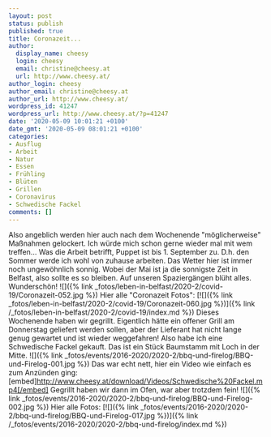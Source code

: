 ```yaml
---
layout: post
status: publish
published: true
title: Coronazeit...
author:
  display_name: cheesy
  login: cheesy
  email: christine@cheesy.at
  url: http://www.cheesy.at/
author_login: cheesy
author_email: christine@cheesy.at
author_url: http://www.cheesy.at/
wordpress_id: 41247
wordpress_url: http://www.cheesy.at/?p=41247
date: '2020-05-09 10:01:21 +0100'
date_gmt: '2020-05-09 08:01:21 +0100'
categories:
- Ausflug
- Arbeit
- Natur
- Essen
- Frühling
- Blüten
- Grillen
- Coronavirus
- Schwedische Fackel
comments: []
---
```

Also angeblich werden hier auch nach dem Wochenende "möglicherweise" Maßnahmen gelockert. Ich würde mich schon gerne wieder mal mit wem treffen... Was die Arbeit betrifft, Puppet ist bis 1. September zu. D.h. den Sommer werde ich wohl von zuhause arbeiten.
Das Wetter hier ist immer noch ungewöhnlich sonnig. Wobei der Mai ist ja die sonnigste Zeit in Belfast, also sollte es so bleiben. Auf unseren Spaziergängen blüht alles. Wunderschön!
![]({% link _fotos/leben-in-belfast/2020-2/covid-19/Coronazeit-052.jpg %})
Hier alle "Coronazeit Fotos":
[![]({% link _fotos/leben-in-belfast/2020-2/covid-19/Coronazeit-060.jpg %})]({% link /_fotos/leben-in-belfast/2020-2/covid-19/index.md %})
Dieses Wochenende haben wir gegrillt. Eigentlich hätte ein offener Grill am Donnerstag geliefert werden sollen, aber der Lieferant hat nicht lange genug gewartet und ist wieder weggefahren!
Also habe ich eine Schwedische Fackel gekauft. Das ist ein Stück Baumstamm mit Loch in der Mitte.
![]({% link _fotos/events/2016-2020/2020-2/bbq-und-firelog/BBQ-und-Firelog-001.jpg %})
Das war echt nett, hier ein Video wie einfach es zum Anzünden ging:
[embed]http://www.cheesy.at/download/Videos/Schwedische%20Fackel.mp4[/embed]
Gegrillt haben wir dann im Ofen, war aber trotzdem fein!
![]({% link _fotos/events/2016-2020/2020-2/bbq-und-firelog/BBQ-und-Firelog-002.jpg %})
Hier alle Fotos:
[![]({% link _fotos/events/2016-2020/2020-2/bbq-und-firelog/BBQ-und-Firelog-017.jpg %})]({% link /_fotos/events/2016-2020/2020-2/bbq-und-firelog/index.md %})
